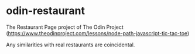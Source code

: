 # odin-restaurant
The Restaurant Page project of The Odin Project (https://www.theodinproject.com/lessons/node-path-javascript-tic-tac-toe)

Any similarities with real restaurants are coincidental.
